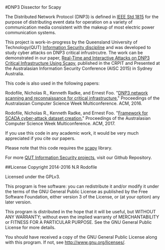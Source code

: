 #DNP3 Dissector for Scapy

The Distributed Network Protocol (DNP3) is defined in [IEEE Std 1815](https://standards.ieee.org/findstds/standard/1815-2012.html) for the purpose of distributing event data for operation on a variety of communication media consistent with the makeup of most electric power communication systems.

This project is work-in-progress by the Queensland University of Technology(QUT) [Information Security discipline](https://www.qut.edu.au/science-engineering/our-schools/school-of-electrical-engineering-and-computer-science/information-security) and was developed to study cyber attacks on DNP3 critical infrustrcutre. The work can be demonstrated in our paper, [Real-Time and Interactive Attacks on DNP3 Critical Infrastructure Using Scapy](http://crpit.com/confpapers/CRPITV161Rodofile.pdf), published in the CRPIT and Presented at the Australasian Information Security Conference (AISC 2015) in Sydney Australia.  

This code is also used in the following papers:

Rodofile, Nicholas R., Kenneth Radke, and Ernest Foo. "[DNP3 network scanning and reconnaissance for critical infrastructure.](http://eprints.qut.edu.au/93117/)" Proceedings of the Australasian Computer Science Week Multiconference. ACM, 2016.

Rodofile, Nicholas R., Kenneth Radke, and Ernest Foo. "[Framework for SCADA cyber-attack dataset creation.](http://dl.acm.org/citation.cfm?id=3014883)" Proceedings of the Australasian Computer Science Week Multiconference. ACM, 2017.

If you use this code in any academic work, it would be very much appreciated if you cite our papers.

Please note that this code requires the [scapy](http://www.secdev.org/projects/scapy/doc/index.html) library.

For more [QUT Information Security projects](http://qut-infosec.github.io/), visit our Github Repository.

##License
Copyright 2014-2016 N.R Rodofile

Licensed under the GPLv3.

This program is free software: you can redistribute it and/or modify it under the terms of the GNU General Public License as published by the Free Software Foundation, either version 3 of the License, or (at your option) any later version.

This program is distributed in the hope that it will be useful, but WITHOUT ANY WARRANTY; without even the implied warranty of MERCHANTABILITY or FITNESS FOR A PARTICULAR PURPOSE. See the GNU General Public License for more details.

You should have received a copy of the GNU General Public License along with this program. If not, see http://www.gnu.org/licenses/.
